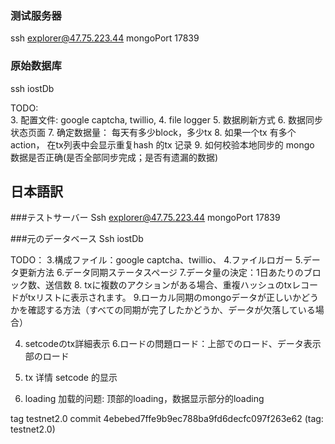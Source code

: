 

### 测试服务器
ssh explorer@47.75.223.44
mongoPort 17839


### 原始数据库
ssh iostDb





TODO:    
3. 配置文件: google captcha, twillio, 
4. file logger
5. 数据刷新方式 
6. 数据同步状态页面
7. 确定数据量： 每天有多少block，多少tx
8. 如果一个tx 有多个action， 在tx列表中会显示重复hash 的tx 记录
9. 如何校验本地同步的 mongo 数据是否正确(是否全部同步完成；是否有遗漏的数据)

## 日本語訳
###テストサーバー
Ssh explorer@47.75.223.44
mongoPort 17839


###元のデータベース
Ssh iostDb





TODO：
3.構成ファイル：google captcha、twillio、
4.ファイルロガー
5.データ更新方法
6.データ同期ステータスページ
7.データ量の決定：1日あたりのブロック数、送信数
8. txに複数のアクションがある場合、重複ハッシュのtxレコードがtxリストに表示されます。
9.ローカル同期のmongoデータが正しいかどうかを確認する方法（すべての同期が完了したかどうか、データが欠落している場合）











4. setcodeのtx詳細表示
6.ロードの問題ロード：上部でのロード、データ表示部のロード









4. tx 详情 setcode 的显示
6. loading 加载的问题: 顶部的loading，数据显示部分的loading





tag   testnet2.0
commit 4ebebed7ffe9b9ec788ba9fd6decfc097f263e62 (tag: testnet2.0)

